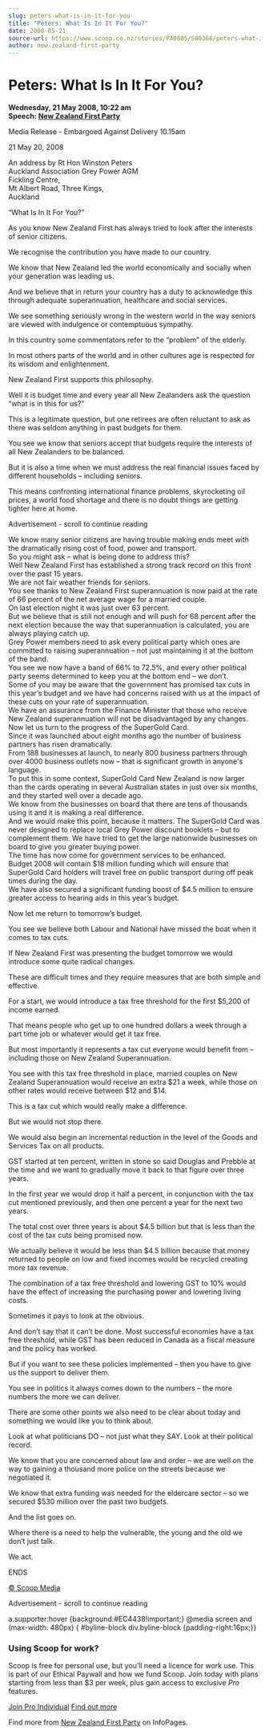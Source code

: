 ```yaml
---
slug: peters-what-is-in-it-for-you
title: "Peters: What Is In It For You?"
date: 2008-05-21
source-url: https://www.scoop.co.nz/stories/PA0805/S00366/peters-what-is-in-it-for-you.htm
author: new-zealand-first-party
---
```

Peters: What Is In It For You?
==============================

**Wednesday, 21 May 2008, 10:22 am**  
**Speech: [New Zealand First Party](https://info.scoop.co.nz/New_Zealand_First_Party)**

Media Release - Embargoed Against Delivery 10.15am

21 May 20, 2008

An address by Rt Hon Winston Peters  
Auckland Association Grey Power AGM  
Fickling Centre,  
Mt Albert Road, Three Kings,  
Auckland

  
“What Is In It For You?”

  
As you know New Zealand First has always tried to look after the interests of senior citizens.

We recognise the contribution you have made to our country.

We know that New Zealand led the world economically and socially when your generation was leading us.

And we believe that in return your country has a duty to acknowledge this through adequate superannuation, healthcare and social services.

We see something seriously wrong in the western world in the way seniors are viewed with indulgence or contemptuous sympathy.

In this country some commentators refer to the “problem” of the elderly.

In most others parts of the world and in other cultures age is respected for its wisdom and enlightenment.

New Zealand First supports this philosophy.

Well it is budget time and every year all New Zealanders ask the question “what is in this for us?”

This is a legitimate question, but one retirees are often reluctant to ask as there was seldom anything in past budgets for them.

You see we know that seniors accept that budgets require the interests of all New Zealanders to be balanced.

But it is also a time when we must address the real financial issues faced by different households – including seniors.

This means confronting international finance problems, skyrocketing oil prices, a world food shortage and there is no doubt things are getting tighter here at home.

Advertisement - scroll to continue reading





We know many senior citizens are having trouble making ends meet with the dramatically rising cost of food, power and transport.  
So you might ask – what is being done to address this?  
Well New Zealand First has established a strong track record on this front over the past 15 years.  
We are not fair weather friends for seniors.  
You see thanks to New Zealand First superannuation is now paid at the rate of 66 percent of the net average wage for a married couple.  
On last election night it was just over 63 percent.  
But we believe that is still not enough and will push for 68 percent after the next election because the way that superannuation is calculated, you are always playing catch up.  
Grey Power members need to ask every political party which ones are committed to raising superannuation – not just maintaining it at the bottom of the band.  
You see we now have a band of 66% to 72.5%, and every other political party seems determined to keep you at the bottom end – we don’t.  
Some of you may be aware that the government has promised tax cuts in this year’s budget and we have had concerns raised with us at the impact of these cuts on your rate of superannuation.  
We have an assurance from the Finance Minister that those who receive New Zealand superannuation will not be disadvantaged by any changes.  
Now let us turn to the progress of the SuperGold Card.  
Since it was launched about eight months ago the number of business partners has risen dramatically.  
From 188 businesses at launch, to nearly 800 business partners through over 4000 business outlets now – that is significant growth in anyone's language.  
To put this in some context, SuperGold Card New Zealand is now larger than the cards operating in several Australian states in just over six months, and they started well over a decade ago.  
We know from the businesses on board that there are tens of thousands using it and it is making a real difference.  
And we would make this point, because it matters. The SuperGold Card was never designed to replace local Grey Power discount booklets – but to complement them. We have tried to get the large nationwide businesses on board to give you greater buying power.  
The time has now come for government services to be enhanced.  
Budget 2008 will contain $18 million funding which will ensure that SuperGold Card holders will travel free on public transport during off peak times during the day.  
We have also secured a significant funding boost of $4.5 million to ensure greater access to hearing aids in this year’s budget.

Now let me return to tomorrow’s budget.

You see we believe both Labour and National have missed the boat when it comes to tax cuts.

If New Zealand First was presenting the budget tomorrow we would introduce some quite radical changes.

These are difficult times and they require measures that are both simple and effective.

For a start, we would introduce a tax free threshold for the first $5,200 of income earned.

That means people who get up to one hundred dollars a week through a part time job or whatever would get it tax free.

But most importantly it represents a tax cut everyone would benefit from – including those on New Zealand Superannuation.

You see with this tax free threshold in place, married couples on New Zealand Superannuation would receive an extra $21 a week, while those on other rates would receive between $12 and $14.

This is a tax cut which would really make a difference.

But we would not stop there.

We would also begin an incremental reduction in the level of the Goods and Services Tax on all products.

GST started at ten percent, written in stone so said Douglas and Prebble at the time and we want to gradually move it back to that figure over three years.

In the first year we would drop it half a percent, in conjunction with the tax cut mentioned previously, and then one percent a year for the next two years.

The total cost over three years is about $4.5 billion but that is less than the cost of the tax cuts being promised now.

We actually believe it would be less than $4.5 billion because that money returned to people on low and fixed incomes would be recycled creating more tax revenue.

The combination of a tax free threshold and lowering GST to 10% would have the effect of increasing the purchasing power and lowering living costs.

Sometimes it pays to look at the obvious.

And don’t say that it can’t be done. Most successful economies have a tax free threshold, while GST has been reduced in Canada as a fiscal measure and the policy has worked.

But if you want to see these policies implemented – then you have to give us the support to deliver them.

You see in politics it always comes down to the numbers – the more numbers the more we can deliver.

There are some other points we also need to be clear about today and something we would like you to think about.

Look at what politicians DO – not just what they SAY. Look at their political record.

We know that you are concerned about law and order – we are well on the way to gaining a thousand more police on the streets because we negotiated it.

We know that extra funding was needed for the eldercare sector – so we secured $530 million over the past two budgets.

And the list goes on.

Where there is a need to help the vulnerable, the young and the old we don’t just talk.

We act.

ENDS  

[© Scoop Media](http://www.scoop.co.nz/about/terms.html)  

Advertisement - scroll to continue reading



a.supporter:hover {background:#EC4438!important;} @media screen and (max-width: 480px) { #byline-block div.byline-block {padding-right:16px;}}

### Using Scoop for work?

Scoop is free for personal use, but you’ll need a licence for work use. This is part of our Ethical Paywall and how we fund Scoop. Join today with plans starting from less than $3 per week, plus gain access to exclusive _Pro_ features.  
  
[Join Pro Individual](https://pro.scoop.co.nz/Individual/?from=ProIn24) [Find out more](https://pro.scoop.co.nz/using-scoop-for-work/?from=ProIn24)

Find more from [New Zealand First Party](https://info.scoop.co.nz/New_Zealand_First_Party) on InfoPages.
